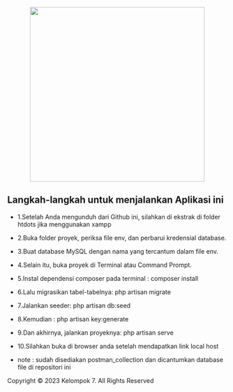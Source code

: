 <p align="center"><img src="https://res.cloudinary.com/dtfbvvkyp/image/upload/v1566331377/laravel-logolockup-cmyk-red.svg" width="400"></p>

## Langkah-langkah untuk menjalankan Aplikasi ini 

-  1.Setelah Anda mengunduh dari Github ini, silahkan di ekstrak di folder htdots jika menggunakan xampp 
-  2.Buka folder proyek, periksa file env, dan perbarui kredensial database.
-  3.Buat database MySQL dengan nama yang tercantum dalam file env.
-  4.Selain itu, buka proyek di Terminal atau Command Prompt.
-  5.Instal dependensi composer pada terminal : composer install
-  6.Lalu migrasikan tabel-tabelnya: php artisan migrate
-  7.Jalankan seeder: php artisan db:seed
-  8.Kemudian : php artisan key:generate
-  9.Dan akhirnya, jalankan proyeknya: php artisan serve
-  10.Silahkan buka di browser anda setelah mendapatkan link local host


-   note : sudah disediakan postman_collection dan dicantumkan database file di repositori ini

Copyright © 2023 Kelompok 7. All Rights Reserved
